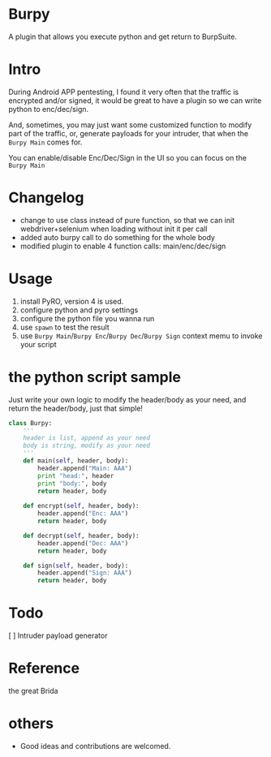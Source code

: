 # Burpy
A plugin that allows you execute python and get return to BurpSuite.

# Intro
During Android APP pentesting, I found it very often that the traffic is encrypted and/or signed, it would be great to have a plugin so we can write python to enc/dec/sign.

And, sometimes, you may just want some customized function to modify part of the traffic, or, generate payloads for your intruder, that when the `Burpy Main` comes for.

You can enable/disable Enc/Dec/Sign in the UI so you can focus on the `Burpy Main`
# Changelog
- change to use class instead of pure function, so that we can init webdriver+selenium when loading without init it per call
- added auto burpy call to do something for the whole body
- modified plugin to enable 4 function calls: main/enc/dec/sign

# Usage
1. install PyRO, version 4 is used.
2. configure python and pyro settings
3. configure the python file you wanna run
4. use `spawn` to test the result
5. use `Burpy Main`/`Burpy Enc`/`Burpy Dec`/`Burpy Sign` context memu to invoke your script

# the python script sample
Just write your own logic to modify the header/body as your need, and return the header/body, just that simple!
```python
class Burpy:
    '''
    header is list, append as your need
    body is string, modify as your need
    '''
    def main(self, header, body):
        header.append("Main: AAA")
        print "head:", header
        print "body:", body
        return header, body
    
    def encrypt(self, header, body):
        header.append("Enc: AAA")
        return header, body

    def decrypt(self, header, body):
        header.append("Dec: AAA")
        return header, body

    def sign(self, header, body):
        header.append("Sign: AAA")
        return header, body
```
# Todo
[ ] Intruder payload generator

# Reference
the great Brida

# others
- Good ideas and contributions are welcomed.